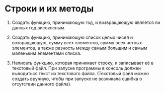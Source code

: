 # Строки и их методы

1. Создать функцию, принимающую год, и возвращающую является ли данных год високосным.

2. Создать функцию, принимающую список целых чисел и возвращающую, сумму всех элементов, сумму всех четных элементов, а также разность между самым большим и самым маленьким элементами списка.

3. Написать функцию, которая принимает строку, и записывает её в текстовый файл. При запуске программы в консоль должен выводиться текст из текстового файла. (Текстовый файл можно создать вручную, чтобы при запуске не возникала ошибка о отсутствии данного файла).

